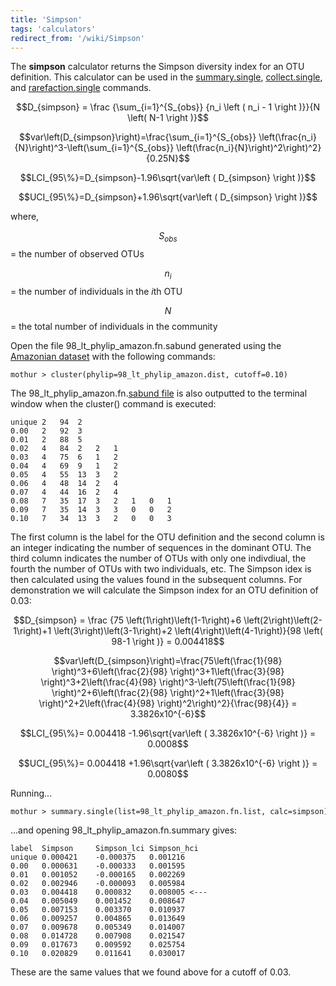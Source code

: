 ```yaml
---
title: 'Simpson'
tags: 'calculators'
redirect_from: '/wiki/Simpson'
---
```

The **simpson** calculator returns the Simpson
diversity index for an OTU definition. This calculator can be used in
the [summary.single](/wiki/summary.single),
[collect.single](/wiki/collect.single), and
[rarefaction.single](/wiki/rarefaction.single) commands.

$$D_{simpson} = \frac {\sum_{i=1}^{S_{obs}} {n_i \left ( n_i - 1 \right )}}{N \left( N-1 \right )}$$

$$var\left(D_{simpson}\right)=\frac{\sum_{i=1}^{S_{obs}} \left(\frac{n_i}{N}\right)^3-\left(\sum_{i=1}^{S_{obs}} \left(\frac{n_i}{N}\right)^2\right)^2}{0.25N}$$

$$LCI_{95\%}=D_{simpson}-1.96\sqrt{var\left ( D_{simpson} \right )}$$

$$UCI_{95\%}=D_{simpson}+1.96\sqrt{var\left ( D_{simpson} \right )}$$

where,

$$S_{obs}$$ = the number of observed OTUs

$$n_i$$ = the number of individuals in the <i>i</i>th OTU

$$N$$ = the total number of individuals in the community

Open the file 98\_lt\_phylip\_amazon.fn.sabund generated using the [
Amazonian dataset](https://mothur.s3.us-east-2.amazonaws.com/wiki/amazondata.zip) with the following
commands:

    mothur > cluster(phylip=98_lt_phylip_amazon.dist, cutoff=0.10)

The 98\_lt\_phylip\_amazon.fn.[sabund file](/wiki/sabund_file) is
also outputted to the terminal window when the cluster() command is
executed:

    unique 2   94  2   
    0.00   2   92  3   
    0.01   2   88  5   
    0.02   4   84  2   2   1   
    0.03   4   75  6   1   2   
    0.04   4   69  9   1   2   
    0.05   4   55  13  3   2   
    0.06   4   48  14  2   4   
    0.07   4   44  16  2   4   
    0.08   7   35  17  3   2   1   0   1   
    0.09   7   35  14  3   3   0   0   2   
    0.10   7   34  13  3   2   0   0   3   

The first column is the label for the OTU definition and the second
column is an integer indicating the number of sequences in the dominant
OTU. The third column indicates the number of OTUs with only one
indivdiual, the fourth the number of OTUs with two individuals, etc. The
Simpson idex is then calculated using the values found in the subsequent
columns. For demonstration we will calculate the Simpson index for an
OTU definition of 0.03:

$$D_{simpson} = \frac {75 \left(1\right)\left(1-1\right)+6 \left(2\right)\left(2-1\right)+1 \left(3\right)\left(3-1\right)+2 \left(4\right)\left(4-1\right)}{98 \left( 98-1 \right )} = 0.004418$$

$$var\left(D_{simpson}\right)=\frac{75\left(\frac{1}{98} \right)^3+6\left(\frac{2}{98} \right)^3+1\left(\frac{3}{98} \right)^3+2\left(\frac{4}{98} \right)^3-\left(75\left(\frac{1}{98} \right)^2+6\left(\frac{2}{98} \right)^2+1\left(\frac{3}{98} \right)^2+2\left(\frac{4}{98} \right)^2\right)^2}{\frac{98}{4}} = 3.3826x10^{-6}$$

$$LCI_{95\%}= 0.004418 -1.96\sqrt{var\left ( 3.3826x10^{-6} \right )} = 0.0008$$

$$UCI_{95\%}= 0.004418 +1.96\sqrt{var\left ( 3.3826x10^{-6} \right )} = 0.0080$$

Running\...

    mothur > summary.single(list=98_lt_phylip_amazon.fn.list, calc=simpson)

\...and opening 98\_lt\_phylip\_amazon.fn.summary gives:

    label  Simpson     Simpson_lci Simpson_hci
    unique 0.000421    -0.000375   0.001216
    0.00   0.000631    -0.000333   0.001595
    0.01   0.001052    -0.000165   0.002269
    0.02   0.002946    -0.000093   0.005984
    0.03   0.004418    0.000832    0.008005 <---
    0.04   0.005049    0.001452    0.008647
    0.05   0.007153    0.003370    0.010937
    0.06   0.009257    0.004865    0.013649
    0.07   0.009678    0.005349    0.014007
    0.08   0.014728    0.007908    0.021547
    0.09   0.017673    0.009592    0.025754
    0.10   0.020829    0.011641    0.030017

These are the same values that we found above for a cutoff of 0.03.
